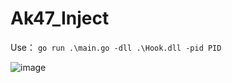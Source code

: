# Ak47_Inject

Use：
`go run .\main.go -dll .\Hook.dll -pid PID`

![image](https://user-images.githubusercontent.com/82130343/138833585-3c114aea-5dd6-4bf8-a2a0-56a78b5b84a2.png)
